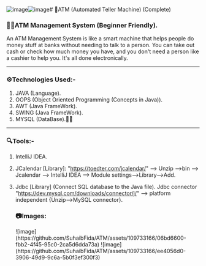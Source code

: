 ![image](https://github.com/SuhaibFida/ATM/assets/109733166/34867ae8-61e0-4401-af26-08ea5a45b41b)![image](https://github.com/SuhaibFida/ATM/assets/109733166/43d08b11-807a-45c5-a337-b87c47685394)# 🏧ATM (Automated Teller Machine) (Complete)

<h3>🧑‍💼ATM Management System (Beginner Friendly).</h3>

  An ATM Management System is like a smart machine that helps people do money stuff at banks without needing to
  talk to a person. You can take out cash or check how much money you have, and you don't need a person like a cashier to help you. It's all done 
  electronically.
  <hr>
 
<h3>⚙️Technologies Used:-</h3>
  
 1) JAVA (Language).
 2) OOPS (Object Oriented Programming (Concepts in Java)).
 3) AWT (Java FrameWork).
 4) SWING (Java FrameWork).
 5) MYSQL (DataBase).😶‍🌫️
  <hr>

<h3>🔍Tools:-</h3>

1) IntelliJ IDEA.
2) JCalendar [Library]:  "https://toedter.com/jcalendar/" --> Unzip -->bin --> Jcalendar --> IntelliJ IDEA --> Module settings-->Library-->Add.
3) Jdbc [Library] (Connect SQL database to the Java file). Jdbc connector "https://dev.mysql.com/downloads/connector/j/" --> platform independent
   {Unzip-->MySQL connector}.
   
     <h3>📷Images:</h3>
     ![image](https://github.com/SuhaibFida/ATM/assets/109733166/06bd6600-fbb2-4f45-95c0-2ca5d6dda73a)
     ![image](https://github.com/SuhaibFida/ATM/assets/109733166/ee4056d0-3906-49d9-9c6a-5b0f3ef300f3)







